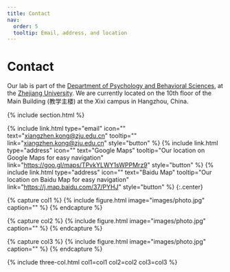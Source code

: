 ```yaml
---
title: Contact
nav:
  order: 5
  tooltip: Email, address, and location
---
```


# <i class="fas fa-envelope"></i>Contact

Our lab is part of the [Department of Psychology and Behavioral Sciences](http://www.psych.zju.edu.cn/), at the [Zhejiang University](https://www.zju.edu.cn/).
We are currently located on the 10th floor of the Main Building (教学主楼) at the Xixi campus in Hangzhou, China.

{% include section.html %}

{%
  include link.html
  type="email"
  icon=""
  text="xiangzhen.kong@zju.edu.cn"
  tooltip=""
  link="xiangzhen.kong@zju.edu.cn"
  style="button"
%}
{%
  include link.html
  type="address"
  icon=""
  text="Google Maps"
  tooltip="Our location on Google Maps for easy navigation"
  link="https://goo.gl/maps/TPvkYLWY1sWPPMrz9"
  style="button"
%}
{%
  include link.html
  type="address"
  icon=""
  text="Baidu Map"
  tooltip="Our location on Baidu Map for easy navigation"
  link="https://j.map.baidu.com/37/PYHJ"
  style="button"
%}
{:.center}

{% capture col1 %}
{%
  include figure.html
  image="images/photo.jpg"
  caption=""
%}
{% endcapture %}

{% capture col2 %}
{%
  include figure.html
  image="images/photo.jpg"
  caption=""
%}
{% endcapture %}

{% capture col3 %}
{%
  include figure.html
  image="images/photo.jpg"
  caption=""
%}
{% endcapture %}

{% include three-col.html col1=col1 col2=col2 col3=col3 %}

